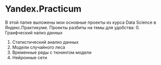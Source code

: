 # Yandex.Practicum

В этой папке выложены мои основные проекты из курса Data Science в Яндекс.Практикуме. 
Проекты разбиты на темы для удобства:
0. Граифческий нализ данных
1. Статистический анализ данных
2. Модели случайного леса
3. Временные ряды с тюнингом модели
4. Нейронные сети
